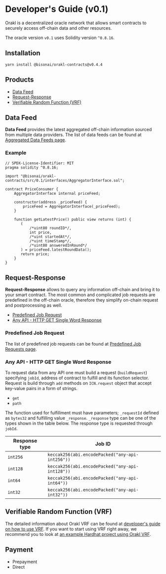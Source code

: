# Developer's Guide (v0.1)

Orakl is a decentralized oracle network that allows smart contracts to securely access off-chain data and other resources.

The oracle version `v0.1` uses Solidity version `^0.8.16`.

## Installation

```
yarn install @bisonai/orakl-contracts@v0.4.4
```

## Products

* [Data Feed](#data-feed)
* [Request-Response](#request-response)
* [Verifiable Random Function (VRF)](#verifiable-random-function-vrf)

## Data Feed

**Data Feed** provides the latest aggregated off-chain information sourced from multiple data providers.
The list of data feeds can be found at [Aggregated Data Feeds page](aggregated-data-feeds.md).

### Example

```Solidity
// SPDX-License-Identifier: MIT
pragma solidity ^0.8.16;

import "@bisonai/orakl-contracts/src/0.1/interfaces/AggregatorInterface.sol";

contract PriceConsumer {
    AggregatorInterface internal priceFeed;

    constructor(address _priceFeed) {
        priceFeed = AggregatorInterface(_priceFeed);
    }

    function getLatestPrice() public view returns (int) {
       (
           /*uint80 roundID*/,
           int price,
           /*uint startedAt*/,
           /*uint timeStamp*/,
           /*uint80 answeredInRound*/
       ) = priceFeed.latestRoundData();
       return price;
    }
}

```

## Request-Response

**Request-Response** allows to query any information off-chain and bring it to your smart contract.
The most common and complicated job requests are predefined in the off-chain oracle, therefore they simplify on-chain request and postprocessing as well.

* [Predefined Job Request](#predefined-job-request)
* [Any API - HTTP GET Single Word Response](#any-api---http-get-single-word-response)

### Predefined Job Request

The list of predefined job requests can be found at [Predefined Job Requests page](predefined-job-requests.md).

### Any API - HTTP GET Single Word Response

To request data from any API one must build a request (`buildRequest`) specifying `jobId`, address of contract to fulfill and its function selector.
Request is build through `add` methods on `ICN.request` object that accept key-value pairs in a form of strings.

* `get`
* `path`

The function used for fulfillment must have parameters; `_requestId` defined as `bytes32` and fulfilling value `_response`.
`_response` type can be one of the types shown in the table below.
The response type is requested through `jobId`.

| Response type | Job ID                                          |
|---------------|-------------------------------------------------|
| `int256`      | `keccak256(abi.encodePacked("any-api-int256"))` |
| `int128`      | `keccak256(abi.encodePacked("any-api-int128"))` |
| `int64`       | `keccak256(abi.encodePacked("any-api-int64"))`  |
| `int32`       | `keccak256(abi.encodePacked("any-api-int32"))`  |


<!--
### Any API - HTTP GET Multi-Variable Word Responses
### Any API - HTTP GET Element in Array Response
### Any API - HTTP GET Large Responses
-->

## Verifiable Random Function (VRF)

The detailed information about Orakl VRF can be found at [developer's guide on how to use VRF](vrf.md).
If you want to start using VRF right away, we recommend you to look at [an example Hardhat project using Orakl VRF](https://github.com/Bisonai/vrf-consumer).

## Payment

* Prepayment
* Direct
